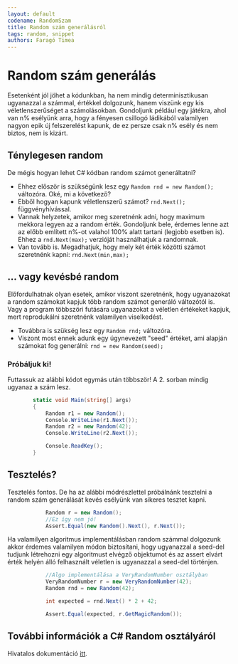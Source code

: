 ```yaml
---
layout: default
codename: RandomSzam
title: Random szám generálásról
tags: random, snippet
authors: Faragó Timea
---
```


# Random szám generálás

Esetenként jól jöhet a kódunkban, ha nem mindig determinisztikusan ugyanazzal a számmal, értékkel dolgozunk, hanem viszünk egy kis véletlenszerűséget a számolásokban. Gondoljunk például egy játékra, ahol van n% esélyünk arra, hogy a fényesen csillogó ládikából valamilyen nagyon epik új felszerelést kapunk, de ez persze csak n% esély és nem biztos, nem is kizárt.

## Ténylegesen random

De mégis hogyan lehet C# kódban random számot generáltatni?
 * Ehhez először is szükségünk lesz egy ``Random rnd = new Random();`` változóra. Oké, mi a következő?
 * Ebből hogyan kapunk véletlenszerű számot? ``rnd.Next();`` függvényhívással.
 * Vannak helyzetek, amikor meg szeretnénk adni, hogy maximum mekkora legyen az a random érték. Gondoljunk bele, érdemes lenne azt az előbb említett n%-ot valahol 100% alatt tartani (legjobb esetben is). Ehhez a ``rnd.Next(max);`` verzióját használhatjuk a randomnak.
 * Van tovább is. Megadhatjuk, hogy mely két érték közötti számot szeretnénk kapni: ``rnd.Next(min,max);``

## ... vagy kevésbé random

Előfordulhatnak olyan esetek, amikor viszont szeretnénk, hogy ugyanazokat a random számokat kapjuk több random számot generáló változótól is. Vagy a program többszöri futására ugyanazokat a véletlen értékeket kapjuk, mert reprodukálni szeretnénk valamilyen viselkedést.
* Továbbra is szükség lesz egy ``Random rnd;`` változóra.
* Viszont most ennek adunk egy úgynevezett "seed" értéket, ami alapján számokat fog generálni: ``rnd = new Random(seed);``

### Próbáljuk ki!

Futtassuk az alábbi kódot egymás után többször! A 2. sorban mindig ugyanaz a szám lesz.
```csharp
        static void Main(string[] args)
        {
            Random r1 = new Random();
            Console.WriteLine(r1.Next());
            Random r2 = new Random(42);
            Console.WriteLine(r2.Next());

            Console.ReadKey();
        }
```

## Tesztelés?

Tesztelés fontos. De ha az alábbi módrészlettel próbálnánk tesztelni a random szám generálását kevés esélyünk van sikeres tesztet kapni.
```csharp
            Random r = new Random();
            //Ez így nem jó!
            Assert.Equal(new Random().Next(), r.Next());
```
Ha valamilyen algoritmus implementálásban random számmal dolgozunk akkor érdemes valamilyen módon biztosítani, hogy ugyanazzal a seed-del tudjunk létrehozni egy algoritmust elvégző objektumot és az assert elvárt érték helyén álló felhasznált véletlen is ugyanazzal a seed-del történjen.
```csharp
            //Algo implementálása a VeryRandomNumber osztályban
            VeryRandomNumber r = new VeryRandomNumber(42);
            Random rnd = new Random(42);

            int expected = rnd.Next() * 2 + 42;

            Assert.Equal(expected, r.GetMagicRandom());
```

## További információk a C# Random osztályáról

Hivatalos dokumentáció [itt](https://docs.microsoft.com/en-us/dotnet/api/system.random?view=netcore-3.0).